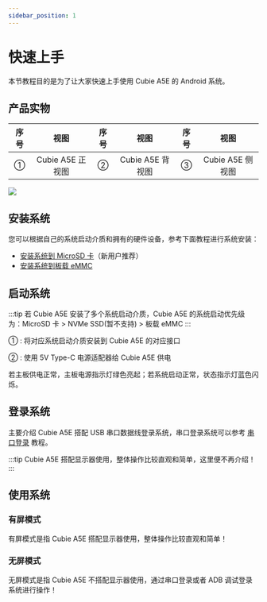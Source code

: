 ```yaml
---
sidebar_position: 1
---
```


# 快速上手

本节教程目的是为了让大家快速上手使用 Cubie A5E 的 Android 系统。

## 产品实物

| 序号 |       视图       | 序号 |       视图       | 序号 |       视图       |
| :--: | :--------------: | :--: | :--------------: | :--: | :--------------: |
|  ①   | Cubie A5E 正视图 |  ②   | Cubie A5E 背视图 |  ③   | Cubie A5E 侧视图 |

<div style={{textAlign: 'center'}}>
   <img src="/img/cubie/a5e/cubie_a5e_view.webp" style={{width: '100%', maxWidth: '1200px'}} />
</div>

## 安装系统

您可以根据自己的系统启动介质和拥有的硬件设备，参考下面教程进行系统安装：

- [安装系统到 MicroSD 卡](./install-system/microsd)（新用户推荐）
- [安装系统到板载 eMMC](./install-system/emmc)

## 启动系统

:::tip
若 Cubie A5E 安装了多个系统启动介质，Cubie A5E 的系统启动优先级为：MicroSD 卡 > NVMe SSD(暂不支持) > 板载 eMMC
:::

① : 将对应系统启动介质安装到 Cubie A5E 的对应接口

② : 使用 5V Type-C 电源适配器给 Cubie A5E 供电

若主板供电正常，主板电源指示灯绿色亮起；若系统启动正常，状态指示灯蓝色闪烁。

## 登录系统

主要介绍 Cubie A5E 搭配 USB 串口数据线登录系统，串口登录系统可以参考 [串口登录](./uart_login) 教程。

:::tip
Cubie A5E 搭配显示器使用，整体操作比较直观和简单，这里便不再介绍！
:::

## 使用系统

### 有屏模式

有屏模式是指 Cubie A5E 搭配显示器使用，整体操作比较直观和简单！

### 无屏模式

无屏模式是指 Cubie A5E 不搭配显示器使用，通过串口登录或者 ADB 调试登录系统进行操作！
